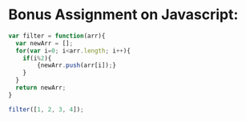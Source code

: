 # Bonus Assignment on Javascript:

```javascript
var filter = function(arr){
  var newArr = [];
  for(var i=0; i<arr.length; i++){
    if(i%2){
        {newArr.push(arr[i]);}
    }
  }
  return newArr;
}

filter([1, 2, 3, 4]);
```
